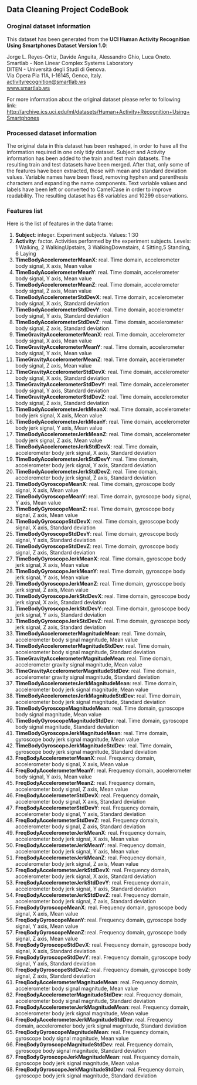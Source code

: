 ## Data Cleaning Project CodeBook

### Oroginal dataset information

This dataset has been generated from the **UCI Human Activity Recognition Using Smartphones Dataset Version 1.0**:

Jorge L. Reyes-Ortiz, Davide Anguita, Alessandro Ghio, Luca Oneto.  
Smartlab - Non Linear Complex Systems Laboratory  
DITEN - Università degli Studi di Genova.  
Via Opera Pia 11A, I-16145, Genoa, Italy.  
activityrecognition@smartlab.ws  
www.smartlab.ws

For more information about the original dataset please refer to following link:
http://archive.ics.uci.edu/ml/datasets/Human+Activity+Recognition+Using+Smartphones

### Processed dataset information

The original data in this dataset has been reshaped, in order to have all the information required in one only tidy dataset. Subject and Activity information has been added to the train and test main datasets. The resulting train and test datasets have been merged. After that, only some of the features have been extracted, those with mean and standard deviation values. Variable names have been fixed, removing hyphen and parenthesis characters and expanding the name components. Text variable values and labels have been left or converted to CamelCase in order to improve readability. The resulting dataset has 68 variables and 10299 observations.


### Features list

Here is the list of features in the data frame:

1. 	**Subject**: integer. Experiment subjects. Values: 1:30  
2.	**Activity**: factor. Activities performed by the experiment subjects. Levels: 1 Walking, 2 WalkingUpstairs, 3 WalkingDownstairs, 4 Sitting,5 Standing, 6 Laying  
3.	**TimeBodyAccelerometerMeanX**: real. Time domain, accelerometer body signal, X axis, Mean value  
4.	**TimeBodyAccelerometerMeanY**: real. Time domain, accelerometer body signal, Y axis, Mean value  
5.	**TimeBodyAccelerometerMeanZ**: real. Time domain, accelerometer body signal, Z axis, Mean value  
6.	**TimeBodyAccelerometerStdDevX**: real. Time domain, accelerometer body signal, X axis, Standard deviation  
7.	**TimeBodyAccelerometerStdDevY**: real. Time domain, accelerometer body signal, Y axis, Standard deviation  
8.	**TimeBodyAccelerometerStdDevZ**: real. Time domain, accelerometer body signal, Z axis, Standard deviation  
9.	**TimeGravityAccelerometerMeanX**: real. Time domain, accelerometer body signal, X axis, Mean value  
10.	**TimeGravityAccelerometerMeanY**: real. Time domain, accelerometer body signal, Y axis, Mean value  
11.	**TimeGravityAccelerometerMeanZ**: real. Time domain, accelerometer body signal, Z axis, Mean value  
12.	**TimeGravityAccelerometerStdDevX**: real. Time domain, accelerometer body signal, X axis, Standard deviation  
13.	**TimeGravityAccelerometerStdDevY**: real. Time domain, accelerometer body signal, Y axis, Standard deviation  
14.	**TimeGravityAccelerometerStdDevZ**: real. Time domain, accelerometer body signal, Z axis, Standard deviation  
15.	**TimeBodyAccelerometerJerkMeanX**: real. Time domain, accelerometer body jerk signal, X axis, Mean value  
16.	**TimeBodyAccelerometerJerkMeanY**: real. Time domain, accelerometer body jerk signal, Y axis, Mean value  
17.	**TimeBodyAccelerometerJerkMeanZ**: real. Time domain, accelerometer body jerk signal, Z axis, Mean value  
18.	**TimeBodyAccelerometerJerkStdDevX**: real. Time domain, accelerometer body jerk signal, X axis, Standard deviation  
19.	**TimeBodyAccelerometerJerkStdDevY**: real. Time domain, accelerometer body jerk signal, Y axis, Standard deviation  
20.	**TimeBodyAccelerometerJerkStdDevZ**: real. Time domain, accelerometer body jerk signal, Z axis, Standard deviation  
21.	**TimeBodyGyroscopeMeanX**: real. Time domain, gyroscope body signal, X axis, Mean value  
22.	**TimeBodyGyroscopeMeanY**: real. Time domain, gyroscope body signal, Y axis, Mean value  
23.	**TimeBodyGyroscopeMeanZ**: real. Time domain, gyroscope body signal, Z axis, Mean value  
24.	**TimeBodyGyroscopeStdDevX**: real. Time domain, gyroscope body signal, X axis, Standard deviation  
25.	**TimeBodyGyroscopeStdDevY**: real. Time domain, gyroscope body signal, Y axis, Standard deviation  
26.	**TimeBodyGyroscopeStdDevZ**: real. Time domain, gyroscope body signal, Z axis, Standard deviation  
27.	**TimeBodyGyroscopeJerkMeanX**: real. Time domain, gyroscope body jerk signal, X axis, Mean value  
28.	**TimeBodyGyroscopeJerkMeanY**: real. Time domain, gyroscope body jerk signal, Y axis, Mean value  
29.	**TimeBodyGyroscopeJerkMeanZ**: real. Time domain, gyroscope body jerk signal, Z axis, Mean value  
30.	**TimeBodyGyroscopeJerkStdDevX**: real. Time domain, gyroscope body jerk signal, X axis, Standard deviation  
31.	**TimeBodyGyroscopeJerkStdDevY**: real. Time domain, gyroscope body jerk signal, Y axis, Standard deviation  
32.	**TimeBodyGyroscopeJerkStdDevZ**: real. Time domain, gyroscope body jerk signal, Z axis, Standard deviation  
33.	**TimeBodyAccelerometerMagnitudeMean**: real. Time domain, accelerometer body signal magnitude, Mean value  
34.	**TimeBodyAccelerometerMagnitudeStdDev**: real. Time domain, accelerometer body signal magnitude, Standard deviation  
35.	**TimeGravityAccelerometerMagnitudeMean**: real. Time domain, accelerometer gravity signal magnitude, Mean value
36.	**TimeGravityAccelerometerMagnitudeStdDev**: real. Time domain, accelerometer gravity signal magnitude, Standard deviation  
37.	**TimeBodyAccelerometerJerkMagnitudeMean**: real. Time domain, accelerometer body jerk signal magnitude, Mean value  
38.	**TimeBodyAccelerometerJerkMagnitudeStdDev**: real. Time domain, accelerometer body jerk signal magnitude, Standard deviation  
39.	**TimeBodyGyroscopeMagnitudeMean**: real. Time domain, gyroscope body signal magnitude, Mean value  
40.	**TimeBodyGyroscopeMagnitudeStdDev**: real. Time domain, gyroscope body signal magnitude, Standard deviation  
41.	**TimeBodyGyroscopeJerkMagnitudeMean**: real. Time domain, gyroscope body jerk signal magnitude, Mean value  
42.	**TimeBodyGyroscopeJerkMagnitudeStdDev**: real. Time domain, gyroscope body jerk signal magnitude, Standard deviation  
43.	**FreqBodyAccelerometerMeanX**: real. Frequency domain, accelerometer body signal, X axis, Mean value  
44.	**FreqBodyAccelerometerMeanY**: real. Frequency domain, accelerometer body signal, Y axis, Mean value  
45.	**FreqBodyAccelerometerMeanZ**: real. Frequency domain, accelerometer body signal, Z axis, Mean value  
46.	**FreqBodyAccelerometerStdDevX**: real. Frequency domain, accelerometer body signal, X axis, Standard deviation  
47.	**FreqBodyAccelerometerStdDevY**: real. Frequency domain, accelerometer body signal, Y axis, Standard deviation  
48.	**FreqBodyAccelerometerStdDevZ**: real. Frequency domain, accelerometer body signal, Z axis, Standard deviation  
49.	**FreqBodyAccelerometerJerkMeanX**: real. Frequency domain, accelerometer body jerk signal, X axis, Mean value  
50.	**FreqBodyAccelerometerJerkMeanY**: real. Frequency domain, accelerometer body jerk signal, Y axis, Mean value  
51.	**FreqBodyAccelerometerJerkMeanZ**: real. Frequency domain, accelerometer body jerk signal, Z axis, Mean value  
52.	**FreqBodyAccelerometerJerkStdDevX**: real. Frequency domain, accelerometer body jerk signal, X axis, Standard deviation  
53.	**FreqBodyAccelerometerJerkStdDevY**: real. Frequency domain, accelerometer body jerk signal, Y axis, Standard deviation  
54.	**FreqBodyAccelerometerJerkStdDevZ**: real. Frequency domain, accelerometer body jerk signal, Z axis, Standard deviation  
55.	**FreqBodyGyroscopeMeanX**: real. Frequency domain, gyroscope body signal, X axis, Mean value  
56.	**FreqBodyGyroscopeMeanY**: real. Frequency domain, gyroscope body signal, Y axis, Mean value  
57.	**FreqBodyGyroscopeMeanZ**: real. Frequency domain, gyroscope body signal, Z axis, Mean value  
58.	**FreqBodyGyroscopeStdDevX**: real. Frequency domain, gyroscope body signal, X axis, Standard deviation  
59.	**FreqBodyGyroscopeStdDevY**: real. Frequency domain, gyroscope body signal, Y axis, Standard deviation  
60.	**FreqBodyGyroscopeStdDevZ**: real. Frequency domain, gyroscope body signal, Z axis, Standard deviation  
61.	**FreqBodyAccelerometerMagnitudeMean**: real. Frequency domain, accelerometer body signal magnitude, Mean value  
62.	**FreqBodyAccelerometerMagnitudeStdDev**: real. Frequency domain, accelerometer body signal magnitude, Standard deviation  
63.	**FreqBodyAccelerometerJerkMagnitudeMean**: real. Frequency domain, accelerometer body jerk signal magnitude, Mean value  
64.	**FreqBodyAccelerometerJerkMagnitudeStdDev**: real. Frequency domain, accelerometer body jerk signal magnitude, Standard deviation  
65.	**FreqBodyGyroscopeMagnitudeMean**: real. Frequency domain, gyroscope body signal magnitude, Mean value  
66.	**FreqBodyGyroscopeMagnitudeStdDev**: real. Frequency domain, gyroscope body signal magnitude, Standard deviation  
67.	**FreqBodyGyroscopeJerkMagnitudeMean**: real. Frequency domain, gyroscope body jerk signal magnitude, Mean value  
68.	**FreqBodyGyroscopeJerkMagnitudeStdDev**: real. Frequency domain, gyroscope body jerk signal magnitude, Standard deviation  



